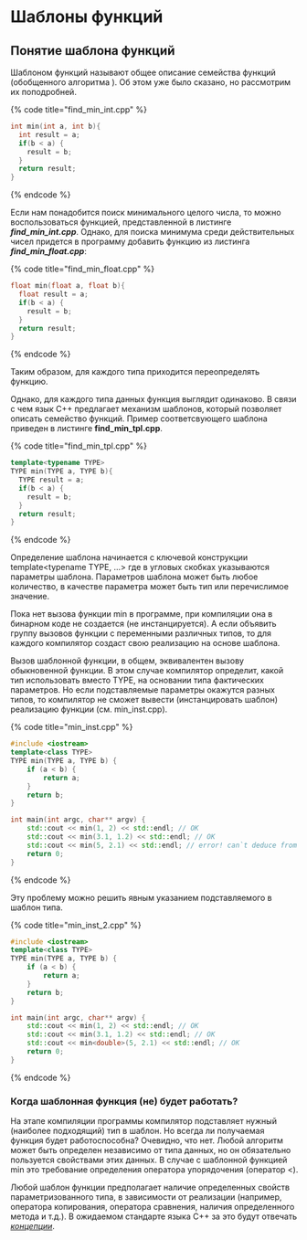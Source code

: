 # Шаблоны функций

## Понятие шаблона функций

Шаблоном функций называют общее описание семейства функций \(обобщенного алгоритма \). Об этом уже было сказано, но рассмотрим их поподробней.

{% code title="find\_min\_int.cpp" %}
```cpp
int min(int a, int b){
  int result = a;
  if(b < a) {
    result = b;
  }
  return result;
}
```
{% endcode %}

Если нам понадобится поиск минимального целого числа, то можно воспользоваться функцией, представленной в листинге _**find\_min\_int.cpp**_. Однако, для поиска минимума среди действительных чисел придется в программу добавить функцию из листинга _**find\_min\_float.cpp**_:

{% code title="find_min_float.cpp" %}
```cpp
float min(float a, float b){
  float result = a;
  if(b < a) {
    result = b;
  }
  return result;
}
```
{% endcode %}

Таким образом, для каждого типа приходится переопределять функцию.

Однако, для каждого типа данных функция выглядит одинаково. В связи с чем язык С++ предлагает механизм шаблонов, который позволяет описать семейство функций. Пример соответсвующего шаблона приведен в листинге **find\_min\_tpl.cpp**.

{% code title="find_min_tpl.cpp" %}
```cpp
template<typename TYPE>
TYPE min(TYPE a, TYPE b){
  TYPE result = a;
  if(b < a) {
    result = b;
  }
  return result;
}
```
{% endcode %}

Определение шаблона начинается с ключевой конструкции template&lt;typename TYPE, ...&gt; где в угловых скобках указываются параметры шаблона. Параметров шаблона может быть любое количество, в качестве параметра может быть тип или перечислимое значение.

Пока нет вызова функции min в программе, при компиляции она в бинарном коде не создается \(не инстанцируется\). А если объявить группу вызовов функции с переменными различных типов, то для каждого компилятор создаст свою реализацию на основе шаблона.

Вызов шаблонной функции, в общем, эквивалентен вызову обыкновенной функции. В этом случае компилятор определит, какой тип использовать вместо TYPE, на основании типа фактических параметров. Но если подставляемые параметры окажутся разных типов, то компилятор не сможет вывести \(инстанцировать шаблон\) реализацию функции \(см. min\_inst.cpp\).

{% code title="min_inst.cpp" %}
```cpp
#include <iostream>
template<class TYPE>
TYPE min(TYPE a, TYPE b) {
    if (a < b) {
        return a;
    }
    return b;
}

int main(int argc, char** argv) {
    std::cout << min(1, 2) << std::endl; // OK
    std::cout << min(3.1, 1.2) << std::endl; // OK
    std::cout << min(5, 2.1) << std::endl; // error! can`t deduce from template!
    return 0;
}
```
{% endcode %}

Эту проблему можно решить явным указанием подставляемого в шаблон типа.

{% code title="min_inst_2.cpp" %}
```cpp
#include <iostream>
template<class TYPE>
TYPE min(TYPE a, TYPE b) {
    if (a < b) {
        return a;
    }
    return b;
}

int main(int argc, char** argv) {
    std::cout << min(1, 2) << std::endl; // OK
    std::cout << min(3.1, 1.2) << std::endl; // OK
    std::cout << min<double>(5, 2.1) << std::endl; // OK
    return 0;
}
```
{% endcode %}

### Когда шаблонная функция \(не\) будет работать?

На этапе компиляции программы компилятор подставляет нужный \(наиболее подходящий\) тип в шаблон. Но всегда ли получаемая функция будет работоспособна? Очевидно, что нет. Любой алгоритм может быть определен независимо от типа данных, но он обязательно пользуется свойствами этих данных. В случае с шаблонной функцией min это требование определения оператора упорядочения \(оператор &lt;\).

Любой шаблон функции предполагает наличие определенных свойств параметризованного типа, в зависимости от реализации \(например, оператора копирования, оператора сравнения, наличия определенного метода и т.д.\). В ожидаемом стандарте языка С++ за это будут отвечать [_концепции_](https://en.cppreference.com/w/cpp/concepts).



